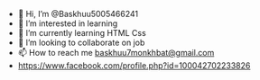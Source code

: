 - 👋 Hi, I’m @Baskhuu5005466241
- 👀 I’m interested in learning
- 🌱 I’m currently learning HTML Css
- 💞️ I’m looking to collaborate on job
- 📫 How to reach me baskhuu7monkhbat@gmail.com
- https://www.facebook.com/profile.php?id=100042702233826

<!---
Baskhuu5005466241/Baskhuu5005466241 is a ✨ special ✨ repository because its `README.md` (this file) appears on your GitHub profile.
You can click the Preview link to take a look at your changes.
--->

